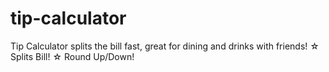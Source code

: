 # tip-calculator
Tip Calculator splits the bill fast, great for dining and drinks with friends! ☆ Splits Bill! ☆ Round Up/Down!
